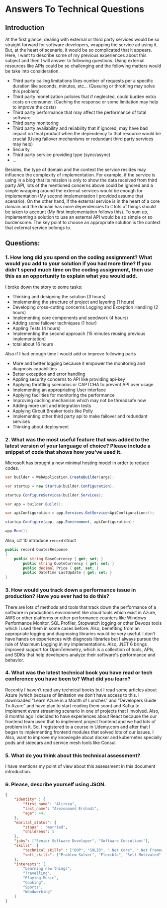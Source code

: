 # Answers To Technical Questions

## Introduction
At the first glance, dealing with external or third party services would be so straight forward for software developers, wrapping the service ad using it. But, at the heart of scenario, it would be so complicated that it appears.  Here, I want to describe some of my previous experiences about this subject and then I will answer to following questions.
Using external resources like APIs could be so challenging and the following matters would be take into consideration.
* Third party calling limitations likes number of requests per a specific duration like seconds, minutes, etc… (Queuing or throttling may solve this problem)
* Third party monetization policies that if neglected, could burden extra costs on consumer. (Caching the response or some limitation may help to improve the costs)
* Third party performance that may affect the performance of total software 
* Third party monitoring
* Third party availability and reliability that if ignored, may have bad impact on final product when the dependency to that resource would be crucial (Using failover mechanisms or redundant third party services may help)
* Security
* Third party service providing type (sync/async)
* …

Besides, the type of domain and the context the service resides may influence the complexity of implementation. For example, if the service is using in a blog that its mission is only to show the data received from third party API, lots of the mentioned concerns above could be ignored and a simple wrapping around the external services would be enough for implementation (My second implementation I provided assume that scenario). On the other hand, if the external service is in the heart of a core domain and the domain has more dependencies to it lots of things should be taken to account (My first implementation follows this). 
To sum up, implementing a solution to use an external API would be so simple or so burdensome. The key point to choose an appropriate solution is the context that external service belongs to. 



## Questions:  

### 1.	How long did you spend on the coding assignment? What would you add to your solution if you had more time? If you didn't spend much time on the coding assignment, then use this as an opportunity to explain what you would add.
I broke down the story to some tasks:
* Thinking and designing the solution (3 hours)
* Implementing the structure of project and layering (1 hours)
* Developing cross-cutting concerns Logging and Exception Handling (2 hours)
* Implementing core components and seedwork (4 hours)
* Adding some failover techniques (1 hour)
* Appling  Tests (4 hours)
* Implementing the second approach (15 minutes reusing previous implementation)
* total about 16 hours

Also if I had enough time I would add or improve following parts
* More and better logging because it empower the monitoring and diagnosis capabilities
* Better exception and error handling
* Appling security concerns to API like providing api-key
* Applying throttling scenarios or CAPTCHA to prevent API over usage 
* Implementing an appropriating User interface 
* Applying facilities for monitoring the performance
* Improving caching mechanism which may not be threadsafe now
* Adding more unit and integration tests
* Applying Circuit Breaker tools like Polly
* Implementing other third party api to make failover and redundant services
* Thinking about deployment

### 2.	What was the most useful feature that was added to the latest version of your language of choice? Please include a snippet of code that shows how you've used it.
Microsoft has brought a new minimal hosting model in order to reduce codes.
```c#
var builder = WebApplication.CreateBuilder(args);

var startup = new Startup(builder.Configuration);

startup.ConfigureServices(builder.Services);

var app = builder.Build();

var apiConfiguration = app.Services.GetService<ApiConfiguration>();

startup.Configure(app, app.Environment, apiConfiguration);

app.Run();
```

Also, c# 10 introduce ```record``` struct
```c#
public record QuotesResponse
{
	public string BaseCurrency { get; set; }
        public string QuoteCurrency { get; set; }
        public decimal Price { get; set; }
        public DateTime LastUpdate { get; set; }
}
```

### 3.	How would you track down a performance issue in production? Have you ever had to do this?
There are lots of methods and tools that track down the performance of a software in productions environment like cloud tools which exist in Azure, AWS or other platforms or other performance counters like Windows Performance Monitor, SQL Profiler, Stopwatch logging or other Devops tools which I used them in some cases before. Also, benefiting from an appropriate logging and diagnosing libraries would be very useful. I don’t have hands on experiences with diagnosis libraries but I always pursue the rule of Maximum Logging in my implementations. Also, .NET 6 brings improved support for OpenTelemetry, which is a collection of tools, APIs, and SDKs that help developers analyze their software's performance and behavior.

### 4.	What was the latest technical book you have read or tech conference you have been to? What did you learn?
Recently I haven’t read any technical books but I read some articles about Azure (which because of limitation we don’t have access to this. I downloaded “Learn Azure in a Month of Lunches” and “Developers Guide To Azure” and have plan to start reading them soon) and Kafka to implement event streaming scenario in one of projects that I involved.
Also, 8 months ago I decided to have experiences about React because the our frontend team used that to implement project frontend and we had lots of problem in it. So, I registered to a course in Udemy.com and after that I began to implementing frontend modules that solved lots of our issues.
I Also, want to improve my knowlegde about docker and kubernetes specially pods and sidecars and service mesh tools like Consul.

### 5.	What do you think about this technical assessment?
I have mentions my point of view about this assessment in this document introduction.

### 6. Please, describe yourself using JSON.

```json
{
	"identity" : {
		"first_name": "Alireza",
		"last_name": "Arezoomand Ershadi",
		"age": 44,
	},
	"marital_status": {
		"staus" : "married",
		"childrens": 1
	},
	"jobs": ["Senior Software Developer", "Software Consultant"],
	"skills": {
		"technical_skills" : ["OOP", "SOLID", ".Net Core", ".Net Framework", "SQL Server", "Reactjs"],
		"soft_skills": ["Problem Solver", "Flexible", "Self-Motivated", "Leader", "Planner"]
	},
	"interests": [
		"Learning new things",
		"Travelling",
		"Playing Music",
		"Cooking",
		"Sports",
		"Woodworking"
	]
}
```
